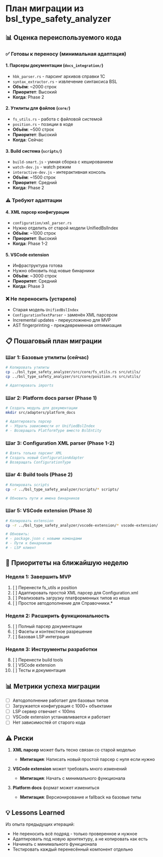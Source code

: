 # План миграции из bsl_type_safety_analyzer

## 📊 Оценка переиспользуемого кода

### ✅ Готовы к переносу (минимальная адаптация)

#### 1. Парсеры документации (`docs_integration/`)
- `hbk_parser.rs` - парсинг архивов справки 1С
- `syntax_extractor.rs` - извлечение синтаксиса BSL
- **Объём**: ~2000 строк
- **Приоритет**: Высокий
- **Когда**: Phase 2

#### 2. Утилиты для файлов (`core/`)
- `fs_utils.rs` - работа с файловой системой
- `position.rs` - позиции в коде
- **Объём**: ~500 строк
- **Приоритет**: Высокий
- **Когда**: Сейчас

#### 3. Build система (`scripts/`)
- `build-smart.js` - умная сборка с кешированием
- `watch-dev.js` - watch режим
- `interactive-dev.js` - интерактивная консоль
- **Объём**: ~1500 строк
- **Приоритет**: Средний
- **Когда**: Phase 2

### ⚠️ Требуют адаптации

#### 4. XML парсер конфигурации
- `configuration/xml_parser.rs`
- Нужно отделить от старой модели UnifiedBslIndex
- **Объём**: ~1000 строк
- **Приоритет**: Высокий
- **Когда**: Phase 1-2

#### 5. VSCode extension
- Инфраструктура готова
- Нужно обновить под новые бинарники
- **Объём**: ~3000 строк
- **Приоритет**: Средний
- **Когда**: Phase 3

### ❌ Не переносить (устарело)

- Старая модель `UnifiedBslIndex`
- `ConfigurationTextParser` - заменён XML парсером
- Incremental updates - переусложнено для MVP
- AST fingerprinting - преждевременная оптимизация

## 📋 Пошаговый план миграции

### Шаг 1: Базовые утилиты (сейчас)
```bash
# Копировать утилиты
cp ../bsl_type_safety_analyzer/src/core/fs_utils.rs src/utils/
cp ../bsl_type_safety_analyzer/src/core/position.rs src/utils/

# Адаптировать imports
```

### Шаг 2: Platform docs parser (Phase 1)
```bash
# Создать модуль для документации
mkdir src/adapters/platform_docs

# Адаптировать парсер
# - Убрать зависимости от UnifiedBslIndex
# - Возвращать PlatformType вместо BslEntity
```

### Шаг 3: Configuration XML parser (Phase 1-2)
```bash
# Взять только парсинг XML
# Создать новый ConfigurationAdapter
# Возвращать ConfigurationType
```

### Шаг 4: Build tools (Phase 2)
```bash
# Копировать scripts
cp -r ../bsl_type_safety_analyzer/scripts/* scripts/

# Обновить пути и имена бинарников
```

### Шаг 5: VSCode extension (Phase 3)
```bash
# Копировать extension
cp -r ../bsl_type_safety_analyzer/vscode-extension/* vscode-extension/

# Обновить:
# - package.json с новыми командами
# - Пути к бинарникам
# - LSP клиент
```

## 🎯 Приоритеты на ближайшую неделю

### Неделя 1: Завершить MVP
1. [ ] Перенести fs_utils и position
2. [ ] Адаптировать простой XML парсер для Configuration.xml
3. [ ] Реализовать загрузку платформенных типов из кеша
4. [ ] Простое автодополнение для Справочники.*

### Неделя 2: Расширить функциональность
5. [ ] Полный парсер документации
6. [ ] Фасеты и контекстное разрешение
7. [ ] Базовая LSP интеграция

### Неделя 3: Инструменты разработки
8. [ ] Перенести build tools
9. [ ] VSCode extension
10. [ ] Тесты и документация

## 📊 Метрики успеха миграции

- [ ] Автодополнение работает для базовых типов
- [ ] Загружается конфигурация с 1000+ объектами
- [ ] LSP сервер отвечает < 100ms
- [ ] VSCode extension устанавливается и работает
- [ ] Нет зависимостей от старого кода

## ⚠️ Риски

1. **XML парсер** может быть тесно связан со старой моделью
   - **Митигация**: Написать новый простой парсер с нуля если нужно

2. **VSCode extension** может требовать много изменений
   - **Митигация**: Начать с минимального функционала

3. **Platform docs** формат может измениться
   - **Митигация**: Версионирование и fallback на базовые типы

## 💡 Lessons Learned

Из опыта предыдущих итераций:
- Не переносить всё подряд - только проверенное и нужное
- Адаптировать под новую архитектуру, а не копировать как есть
- Начинать с минимального функционала
- Тестировать каждый перенесённый компонент отдельно